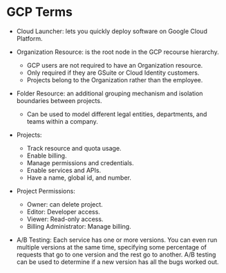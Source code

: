 # GCP Terms

* Cloud Launcher: lets you quickly deploy software on Google Cloud Platform.

* Organization Resource: is the root node in the GCP recourse hierarchy.
  * GCP users are not required to have an Organization resource.
  * Only required if they are GSuite or Cloud Identity customers.
  * Projects belong to the Organization rather than the employee.

* Folder Resource: an additional grouping mechanism and isolation boundaries between projects.
  * Can be used to model different legal entities, departments, and teams within a company.

* Projects:
  * Track resource and quota usage.
  * Enable billing.
  * Manage permissions and credentials.
  * Enable services and APIs.
  * Have a name, global id, and number.

* Project Permissions:
  * Owner: can delete project.
  * Editor: Developer access.
  * Viewer: Read-only access.
  * Billing Administrator: Manage billing.

* A/B Testing: Each service has one or more versions. You can even run multiple versions at the same time, specifying some percentage of requests that go to one version and the rest go to another. A/B testing can be used to determine if a new version has all the bugs worked out.

